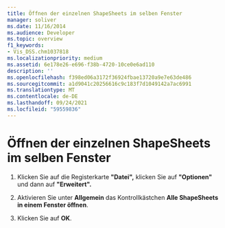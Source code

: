 ```yaml
---
title: Öffnen der einzelnen ShapeSheets im selben Fenster
manager: soliver
ms.date: 11/16/2014
ms.audience: Developer
ms.topic: overview
f1_keywords:
- Vis_DSS.chm1037818
ms.localizationpriority: medium
ms.assetid: 6e178e26-e696-f38b-4720-10ce0e6ad110
description: ''
ms.openlocfilehash: f398ed06a3172f36924fbae13720a9e7e63de486
ms.sourcegitcommit: a1d9041c20256616c9c183f7d1049142a7ac6991
ms.translationtype: MT
ms.contentlocale: de-DE
ms.lasthandoff: 09/24/2021
ms.locfileid: "59559836"
---
```

# <a name="open-each-shapesheet-in-the-same-window"></a>Öffnen der einzelnen ShapeSheets im selben Fenster

1. Klicken Sie auf die Registerkarte **"Datei",** klicken Sie auf **"Optionen"** und dann auf **"Erweitert".**
    
2. Aktivieren Sie unter **Allgemein** das Kontrollkästchen **Alle ShapeSheets in einem Fenster öffnen**.
    
3. Klicken Sie auf **OK**. 
    

